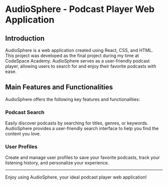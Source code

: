 # AudioSphere - Podcast Player Web Application

## Introduction

AudioSphere is a web application created using React, CSS, and HTML. This project was developed as the final project during my time at CodeSpace Academy. AudioSphere serves as a user-friendly podcast player, allowing users to search for and enjoy their favorite podcasts with ease.

## Main Features and Functionalities

AudioSphere offers the following key features and functionalities:

### Podcast Search

Easily discover podcasts by searching for titles, genres, or keywords. AudioSphere provides a user-friendly search interface to help you find the content you love.

### User Profiles

Create and manage user profiles to save your favorite podcasts, track your listening history, and personalize your experience.

---

Enjoy using AudioSphere, your ideal podcast player web application!
